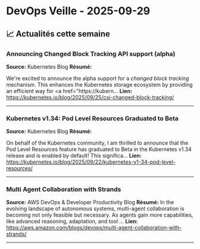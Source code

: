 # DevOps Veille - 2025-09-29

## 📈 Actualités cette semaine

### Announcing Changed Block Tracking API support (alpha)
**Source:** Kubernetes Blog
**Résumé:** <p>We're excited to announce the alpha support for a <em>changed block tracking</em> mechanism. This enhances
the Kubernetes storage ecosystem by providing an efficient way for
<a href="https://kubern...
**Lien:** https://kubernetes.io/blog/2025/09/25/csi-changed-block-tracking/

---

### Kubernetes v1.34: Pod Level Resources Graduated to Beta
**Source:** Kubernetes Blog
**Résumé:** <p>On behalf of the Kubernetes community, I am thrilled to announce that the Pod Level Resources feature has graduated to Beta in the Kubernetes v1.34 release and is enabled by default! This significa...
**Lien:** https://kubernetes.io/blog/2025/09/22/kubernetes-v1-34-pod-level-resources/

---

### Multi Agent Collaboration with Strands
**Source:** AWS DevOps & Developer Productivity Blog
**Résumé:** In the evolving landscape of autonomous systems, multi-agent collaboration is becoming not only feasible but necessary. As agents gain more capabilities, like advanced reasoning, adaptation, and tool ...
**Lien:** https://aws.amazon.com/blogs/devops/multi-agent-collaboration-with-strands/

---

